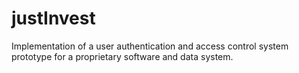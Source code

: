 # justInvest
Implementation of a user authentication and access control system prototype for a proprietary software and data system.
